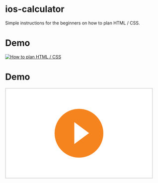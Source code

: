 # ios-calculator
Simple instructions for the beginners on how to plan HTML / CSS.


# Demo
[![How to plan HTML / CSS](http://img.youtube.com/vi/Om5qbkHOfao/0.jpg)](http://www.youtube.com/watch?v=Om5qbkHOfao)

# Demo
[![How to plan HTML / CSS](images/icon-play.png)](http://www.youtube.com/watch?v=Om5qbkHOfao)